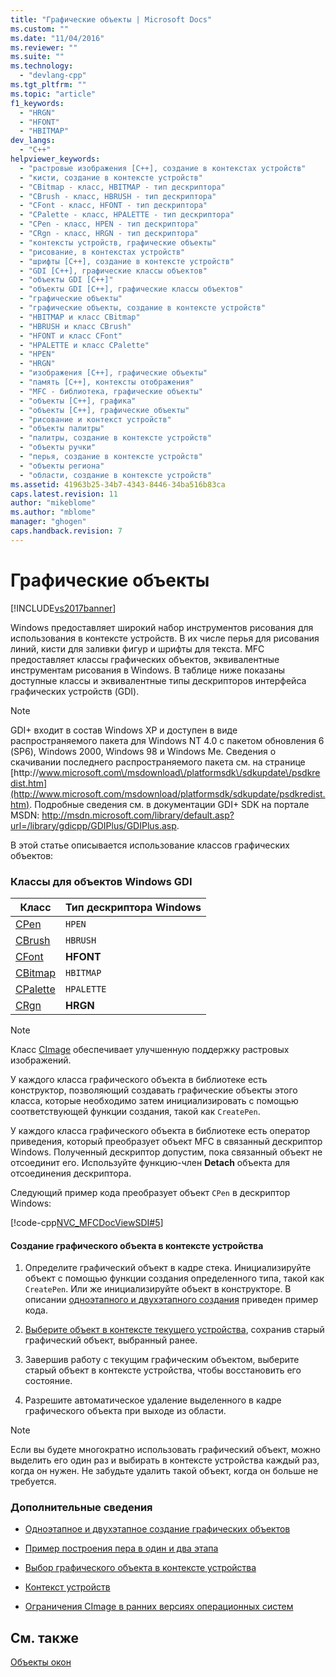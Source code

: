 ```yaml
---
title: "Графические объекты | Microsoft Docs"
ms.custom: ""
ms.date: "11/04/2016"
ms.reviewer: ""
ms.suite: ""
ms.technology: 
  - "devlang-cpp"
ms.tgt_pltfrm: ""
ms.topic: "article"
f1_keywords: 
  - "HRGN"
  - "HFONT"
  - "HBITMAP"
dev_langs: 
  - "C++"
helpviewer_keywords: 
  - "растровые изображения [C++], создание в контекстах устройств"
  - "кисти, создание в контексте устройств"
  - "CBitmap - класс, HBITMAP - тип дескриптора"
  - "CBrush - класс, HBRUSH - тип дескриптора"
  - "CFont - класс, HFONT - тип дескриптора"
  - "CPalette - класс, HPALETTE - тип дескриптора"
  - "CPen - класс, HPEN - тип дескриптора"
  - "CRgn - класс, HRGN - тип дескриптора"
  - "контексты устройств, графические объекты"
  - "рисование, в контекстах устройств"
  - "шрифты [C++], создание в контексте устройств"
  - "GDI [C++], графические классы объектов"
  - "объекты GDI [C++]"
  - "объекты GDI [C++], графические классы объектов"
  - "графические объекты"
  - "графические объекты, создание в контексте устройств"
  - "HBITMAP и класс CBitmap"
  - "HBRUSH и класс CBrush"
  - "HFONT и класс CFont"
  - "HPALETTE и класс CPalette"
  - "HPEN"
  - "HRGN"
  - "изображения [C++], графические объекты"
  - "память [C++], контексты отображения"
  - "MFC - библиотека, графические объекты"
  - "объекты [C++], графика"
  - "объекты [C++], графические объекты"
  - "рисование и контекст устройств"
  - "объекты палитры"
  - "палитры, создание в контексте устройств"
  - "объекты ручки"
  - "перья, создание в контексте устройств"
  - "объекты региона"
  - "области, создание в контексте устройств"
ms.assetid: 41963b25-34b7-4343-8446-34ba516b83ca
caps.latest.revision: 11
author: "mikeblome"
ms.author: "mblome"
manager: "ghogen"
caps.handback.revision: 7
---
```

# Графические объекты
[!INCLUDE[vs2017banner](../assembler/inline/includes/vs2017banner.md)]

Windows предоставляет широкий набор инструментов рисования для использования в контексте устройств.  В их числе перья для рисования линий, кисти для заливки фигур и шрифты для текста.  MFC предоставляет классы графических объектов, эквивалентные инструментам рисования в Windows.  В таблице ниже показаны доступные классы и эквивалентные типы дескрипторов интерфейса графических устройств \(GDI\).  
  
> [!NOTE]
>  GDI\+ входит в состав Windows XP и доступен в виде распространяемого пакета для Windows NT 4.0 с пакетом обновления 6 \(SP6\), Windows 2000, Windows 98 и Windows Me.  Сведения о скачивании последнего распространяемого пакета см. на странице [http:\/\/www.microsoft.com\/msdownload\/platformsdk\/sdkupdate\/psdkredist.htm](http://www.microsoft.com/msdownload/platformsdk/sdkupdate/psdkredist.htm).  Подробные сведения см. в документации GDI\+ SDK на портале MSDN: [http:\/\/msdn.microsoft.com\/library\/default.asp?url\=\/library\/gdicpp\/GDIPlus\/GDIPlus.asp](http://msdn.microsoft.com/library/default.asp?url=/library/gdicpp/GDIPlus/GDIPlus.asp).  
  
 В этой статье описывается использование классов графических объектов:  
  
### Классы для объектов Windows GDI  
  
|Класс|Тип дескриптора Windows|  
|-----------|-----------------------------|  
|[CPen](../Topic/CPen%20Class.md)|`HPEN`|  
|[CBrush](../mfc/reference/cbrush-class.md)|`HBRUSH`|  
|[CFont](../mfc/reference/cfont-class.md)|**HFONT**|  
|[CBitmap](../mfc/reference/cbitmap-class.md)|`HBITMAP`|  
|[CPalette](../mfc/reference/cpalette-class.md)|`HPALETTE`|  
|[CRgn](../mfc/reference/crgn-class.md)|**HRGN**|  
  
> [!NOTE]
>  Класс [CImage](../atl-mfc-shared/reference/cimage-class.md) обеспечивает улучшенную поддержку растровых изображений.  
  
 У каждого класса графического объекта в библиотеке есть конструктор, позволяющий создавать графические объекты этого класса, которые необходимо затем инициализировать с помощью соответствующей функции создания, такой как `CreatePen`.  
  
 У каждого класса графического объекта в библиотеке есть оператор приведения, который преобразует объект MFC в связанный дескриптор Windows.  Полученный дескриптор допустим, пока связанный объект не отсоединит его.  Используйте функцию\-член **Detach** объекта для отсоединения дескриптора.  
  
 Следующий пример кода преобразует объект `CPen` в дескриптор Windows:  
  
 [!code-cpp[NVC_MFCDocViewSDI#5](../mfc/codesnippet/CPP/graphic-objects_1.cpp)]  
  
#### Создание графического объекта в контексте устройства  
  
1.  Определите графический объект в кадре стека.  Инициализируйте объект с помощью функции создания определенного типа, такой как `CreatePen`.  Или же инициализируйте объект в конструкторе.  В описании [одноэтапного и двухэтапного создания](../mfc/one-stage-and-two-stage-construction-of-objects.md) приведен пример кода.  
  
2.  [Выберите объект в контексте текущего устройства](../mfc/selecting-a-graphic-object-into-a-device-context.md), сохранив старый графический объект, выбранный ранее.  
  
3.  Завершив работу с текущим графическим объектом, выберите старый объект в контексте устройства, чтобы восстановить его состояние.  
  
4.  Разрешите автоматическое удаление выделенного в кадре графического объекта при выходе из области.  
  
> [!NOTE]
>  Если вы будете многократно использовать графический объект, можно выделить его один раз и выбирать в контексте устройства каждый раз, когда он нужен.  Не забудьте удалить такой объект, когда он больше не требуется.  
  
### Дополнительные сведения  
  
-   [Одноэтапное и двухэтапное создание графических объектов](../mfc/one-stage-and-two-stage-construction-of-objects.md)  
  
-   [Пример построения пера в один и два этапа](../mfc/one-stage-and-two-stage-construction-of-objects.md)  
  
-   [Выбор графического объекта в контексте устройства](../mfc/selecting-a-graphic-object-into-a-device-context.md)  
  
-   [Контекст устройств](../Topic/Device%20Contexts.md)  
  
-   [Ограничения CImage в ранних версиях операционных систем](../mfc/cimage-limitations-with-earlier-operating-systems.md)  
  
## См. также  
 [Объекты окон](../mfc/window-objects.md)
